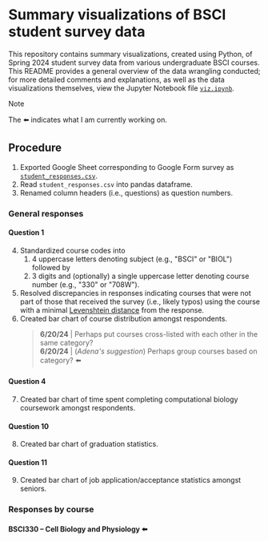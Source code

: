 # Summary visualizations of BSCI student survey data
This repository contains summary visualizations, created using Python, of Spring 2024 student survey data from various undergraduate BSCI courses. This README provides a general overview of the data wrangling conducted; for more detailed comments and explanations, as well as the data visualizations themselves, view the Jupyter Notebook file [`viz.ipynb`](./viz.ipynb).

> [!NOTE]
> The :arrow_left: indicates what I am currently working on.

## Procedure
1. Exported Google Sheet corresponding to Google Form survey as [`student_responses.csv`](./student_responses.csv).
2. Read `student_responses.csv` into pandas dataframe.
3. Renamed column headers (i.e., questions) as question numbers.

### General responses
#### Question 1
4. Standardized course codes into
   1. 4 uppercase letters denoting subject (e.g., "BSCI" or "BIOL") followed by
   2. 3 digits and (optionally) a single uppercase letter denoting course number (e.g., "330" or "708W").
5. Resolved discrepancies in responses indicating courses that were not part of those that received the survey (i.e., likely typos) using the course with a minimal [Levenshtein distance](https://en.wikipedia.org/wiki/Levenshtein_distance) from the response.
6. Created bar chart of course distribution amongst respondents.
   > **6/20/24** | Perhaps put courses cross-listed with each other in the same category?  
   > **6/20/24** | (_Adena's suggestion_) Perhaps group courses based on category? :arrow_left:

#### Question 4
7. Created bar chart of time spent completing computational biology coursework amongst respondents.

#### Question 10
8. Created bar chart of graduation statistics.

#### Question 11
9. Created bar chart of job application/acceptance statistics amongst seniors.

### Responses by course
#### BSCI330 – Cell Biology and Physiology :arrow_left: